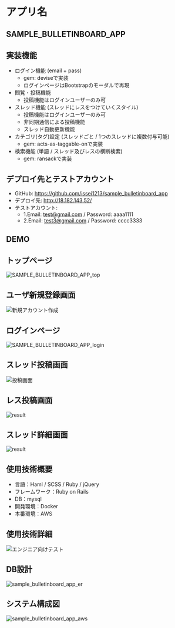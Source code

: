 # アプリ名
## SAMPLE_BULLETINBOARD_APP

## 実装機能
  * ログイン機能 (email + pass)
    * gem: deviseで実装
    * ログインページはBootstrapのモーダルで再現
  * 閲覧・投稿機能
    * 投稿機能はログインユーザーのみ可
  * スレッド機能 (スレッドにレスをつけていくスタイル)
    * 投稿機能はログインユーザーのみ可
    * 非同期通信による投稿機能
    * スレッド自動更新機能
  * カテゴリ(タグ)設定 (スレッドごと / 1つのスレッドに複数付与可能)
    * gem: acts-as-taggable-onで実装
  * 検索機能 (単語 / スレッド及びレスの横断検索)
    * gem: ransackで実装

## デプロイ先とテストアカウント
- GitHub: https://github.com/issei1213/sample_bulletinboard_app
- デプロイ先: http://18.182.143.52/
- テストアカウント:
  - 1.Email: test@gmail.com / Password: aaaa1111
  - 2.Email: test3@gmail.com / Password: cccc3333

## DEMO
## トップページ
![SAMPLE_BULLETINBOARD_APP_top](https://user-images.githubusercontent.com/59830008/85989857-1a40c080-ba2c-11ea-878f-aeb6661086a6.jpg)

## ユーザ新規登録画面
![新規アカウント作成](https://user-images.githubusercontent.com/59830008/85945894-ad6ded80-b97b-11ea-8297-ea9a4ea75027.jpg)

## ログインページ
![SAMPLE_BULLETINBOARD_APP_login](https://user-images.githubusercontent.com/59830008/85990072-6986f100-ba2c-11ea-9100-711107a4ec44.jpg)

## スレッド投稿画面
![投稿画面](https://user-images.githubusercontent.com/59830008/85945969-2ec58000-b97c-11ea-8444-7bd638f63c69.jpg)

## レス投稿画面
![result](https://user-images.githubusercontent.com/59830008/86021288-e71a2380-ba63-11ea-8339-aff10e27f4b3.gif)

## スレッド詳細画面
![result](https://user-images.githubusercontent.com/59830008/86020601-14b29d00-ba63-11ea-8072-ee0f566a1176.gif)


## 使用技術概要
  - 言語：Haml / SCSS / Ruby / jQuery
  - フレームワーク：Ruby on Rails
  - DB：mysql
  - 開発環境：Docker
  - 本番環境：AWS

## 使用技術詳細
![エンジニア向けテスト](https://user-images.githubusercontent.com/59830008/85945656-371cbb80-b97a-11ea-95bf-00d58c16cf0c.jpg)

## DB設計
![sample_bulletinboard_app_er](https://user-images.githubusercontent.com/59830008/85945515-4bac8400-b979-11ea-950b-075a4ae38cf0.jpg)


## システム構成図
![sample_bulletinboard_app_aws](https://user-images.githubusercontent.com/59830008/85945521-56ffaf80-b979-11ea-893f-1fd608563e45.jpg)

